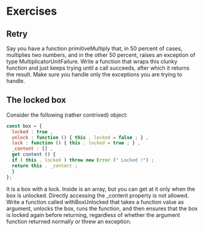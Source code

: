 # Exercises

## Retry

Say you have a function primitiveMultiply that, in 50 percent of cases,
multiplies two numbers, and in the other 50 percent, raises an exception
of type MultiplicatorUnitFailure. Write a function that wraps this clunky
function and just keeps trying until a call succeeds, after which it returns
the result.
Make sure you handle only the exceptions you are trying to handle.

## The locked box

Consider the following (rather contrived) object:

```js
const box = {
  locked : true ,
  unlock : function () { this . locked = false ; } ,
  lock : function () { this . locked = true ; } ,
  _content : [] ,
  get content () {
  if ( this . locked ) throw new Error (" Locked !") ;
  return this . _content ;
  }
};
```

It is a box with a lock. Inside is an array, but you can get at it only
when the box is unlocked. Directly accessing the _content property is not
allowed.
Write a function called withBoxUnlocked that takes a function value as
argument, unlocks the box, runs the function, and then ensures that the
box is locked again before returning, regardless of whether the argument
function returned normally or threw an exception.